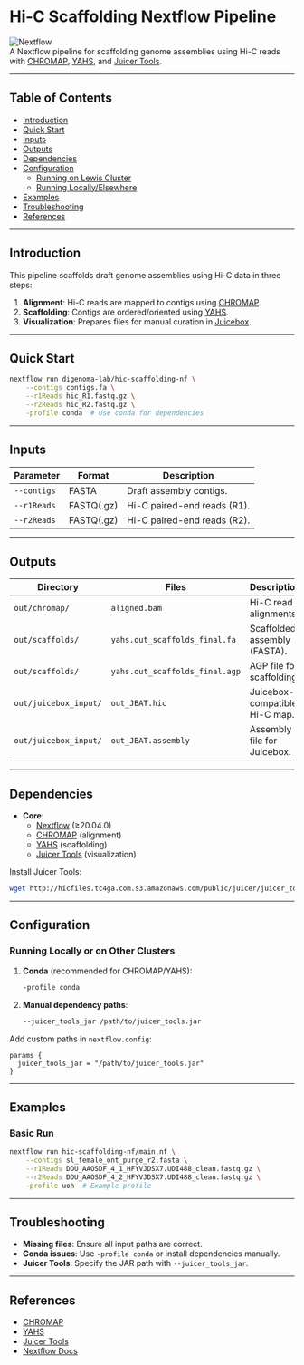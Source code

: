 

# Hi-C Scaffolding Nextflow Pipeline

![Nextflow](https://img.shields.io/badge/Nextflow-%E2%89%A520.04.0-brightgreen)  
A Nextflow pipeline for scaffolding genome assemblies using Hi-C reads with [CHROMAP][chromap], [YAHS][yahs], and [Juicer Tools][juicer_tools].

---

## Table of Contents
- [Introduction](#introduction)
- [Quick Start](#quick-start)
- [Inputs](#inputs)
- [Outputs](#outputs)
- [Dependencies](#dependencies)
- [Configuration](#configuration)
  - [Running on Lewis Cluster](#running-on-lewis-cluster)
  - [Running Locally/Elsewhere](#running-locally-or-on-other-clusters)
- [Examples](#examples)
- [Troubleshooting](#troubleshooting)
- [References](#references)

---

## Introduction
This pipeline scaffolds draft genome assemblies using Hi-C data in three steps:
1. **Alignment**: Hi-C reads are mapped to contigs using [CHROMAP][chromap].
2. **Scaffolding**: Contigs are ordered/oriented using [YAHS][yahs].
3. **Visualization**: Prepares files for manual curation in [Juicebox][juicer_tools].

---

## Quick Start
```bash
nextflow run digenoma-lab/hic-scaffolding-nf \
    --contigs contigs.fa \
    --r1Reads hic_R1.fastq.gz \
    --r2Reads hic_R2.fastq.gz \
    -profile conda  # Use conda for dependencies
```

---

## Inputs
| Parameter     | Format               | Description                     |
|--------------|----------------------|---------------------------------|
| `--contigs`  | FASTA                | Draft assembly contigs.         |
| `--r1Reads`  | FASTQ(.gz)           | Hi-C paired-end reads (R1).     |
| `--r2Reads`  | FASTQ(.gz)           | Hi-C paired-end reads (R2).     |

---

## Outputs
Directory               | Files                          | Description
------------------------|--------------------------------|-----------------------------
`out/chromap/`          | `aligned.bam`                  | Hi-C read alignments.
`out/scaffolds/`        | `yahs.out_scaffolds_final.fa`  | Scaffolded assembly (FASTA).
`out/scaffolds/`        | `yahs.out_scaffolds_final.agp` | AGP file for scaffolding.
`out/juicebox_input/`   | `out_JBAT.hic`                 | Juicebox-compatible Hi-C map.
`out/juicebox_input/`   | `out_JBAT.assembly`            | Assembly file for Juicebox.

---

## Dependencies
- **Core**:
  - [Nextflow][nextflow] (≥20.04.0)
  - [CHROMAP][chromap] (alignment)
  - [YAHS][yahs] (scaffolding)
  - [Juicer Tools][juicer_tools] (visualization)

Install Juicer Tools:
```bash
wget http://hicfiles.tc4ga.com.s3.amazonaws.com/public/juicer/juicer_tools_1.11.09_jcuda.0.8.jar
```

---

## Configuration

### Running Locally or on Other Clusters
1. **Conda** (recommended for CHROMAP/YAHS):
   ```bash
   -profile conda
   ```
2. **Manual dependency paths**:
   ```bash
   --juicer_tools_jar /path/to/juicer_tools.jar
   ```

Add custom paths in `nextflow.config`:
```nextflow
params {
  juicer_tools_jar = "/path/to/juicer_tools.jar"
}
```

---

## Examples

### Basic Run
```bash
nextflow run hic-scaffolding-nf/main.nf \
    --contigs sl_female_ont_purge_r2.fasta \
    --r1Reads DDU_AAOSDF_4_1_HFYVJDSX7.UDI488_clean.fastq.gz \
    --r2Reads DDU_AAOSDF_4_2_HFYVJDSX7.UDI488_clean.fastq.gz \
    -profile uoh  # Example profile
```

---

## Troubleshooting
- **Missing files**: Ensure all input paths are correct.
- **Conda issues**: Use `-profile conda` or install dependencies manually.
- **Juicer Tools**: Specify the JAR path with `--juicer_tools_jar`.

---

## References
- [CHROMAP][chromap]  
- [YAHS][yahs]  
- [Juicer Tools][juicer_tools]  
- [Nextflow Docs][nextflow]  

[nextflow]: https://www.nextflow.io/
[chromap]: https://github.com/haowenz/chromap
[yahs]: https://github.com/c-zhou/yahs
[juicer_tools]: https://github.com/aidenlab/JuicerTools
